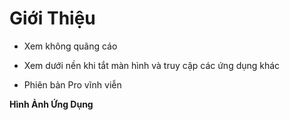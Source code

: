 # Giới Thiệu

- Xem không quãng cáo

- Xem dưới nền khi tắt màn hình và truy cập các ứng dụng khác

- Phiên bản Pro vĩnh viễn

**Hình Ảnh Ứng Dụng**

